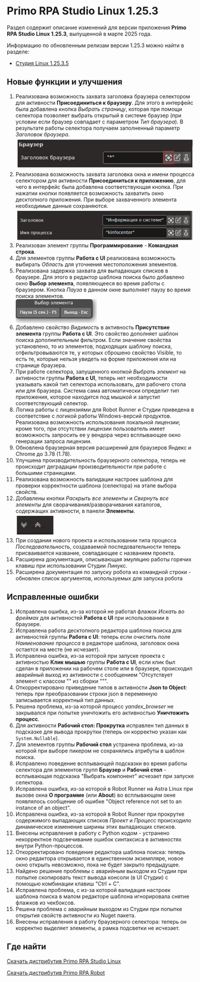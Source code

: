 # Primo RPA Studio Linux 1.25.3

Раздел содержит описание изменений для версии приложения **Primo RPA Studio Linux 1.25.3**, выпущенной в марте 2025 года. 

Информацию по обновленным релизам версии 1.25.3 можно найти в разделе:

* [Студия Linux 1.25.3.5](https://docs.primo-rpa.ru/primo-rpa/release-notes/studio-linux/studio-linux-1.25.3.5.md)


## Новые функции и улучшения

1. Реализована возможность захвата заголовка браузера селектором для активности **Присоединиться к браузеру**. Для этого в интерфейс была добавлена кнопка *Выбрать страницу*, которая при помощи селектора позволяет выбрать открытый в системе браузер (при условии если браузер совпадает с параметром *Тип браузера*). В результате работы селектора получаем заполненный параметр *Заголовок браузера*.  
![](../../.gitbook/assets1/studio-linux/release-notes/release-notes-linux-1253-3.png)  
1. Реализована возможность захвата заголовка окна и имени процесса селектором для активности **Присоединиться к приложению**, для чего в интерфейс была добавлена соответствующая кнопка. При нажатии кнопки появляется возможность захватить окно десктопного приложения. При выборе захваченного элемента необходимые данные сохраняются.
![](../../.gitbook/assets1/studio-linux/release-notes/release-notes-linux-1253.PNG)
1. Реализован элемент группы **Программирование** - **Командная строка**.
1. Для элементов группы **Работа с UI** реализована возможность выбирать *Область* для уточнения местоположения элементов.
1. Реализована задержка захвата для выпадающих списков в браузере. Для этого в редактор шаблона поиска было добавлено окно **Выбор элемента**, появляющееся во время работы с браузером. Кнопка *Пауза* в данном окне выполняет паузу во время поиска элементов.  
 ![](../../.gitbook/assets1/studio-linux/release-notes/release-notes-linux-1253-2.png)
1. Добавлено свойство *Видимость* в активность **Присутствие элемента** группы **Работа с UI**. Это свойство дополняет шаблон поиска дополнительным фильтром. Если значение свойства установлено, то из элементов, подходящих шаблону поиска, отфильтровываются те, у которых сброшено свойство Visible, то есть те, которые нельзя увидеть на форме приложения или на странице браузера. 
1. При работе селектора, запущенного кнопкой *Выбрать элемент* на активности группы **Работа с UI**, теперь нет необходимости указывать какой тип селектора использовать, для рабочего стола или для браузера. Система сама автоматически определит тип приложения, которое находится под мышкой и запустит соответствующий селектор.  
1. Логика работы с лицензиями для Robot Runner и Студии приведена в соответствие с логикой работы Windows-версий продуктов. Реализована возможность использования локальной лицензии; кроме того, при отсутствии лицензии пользователь имеет возможность запросить ее у вендора через всплывающее окно генерации запроса лицензии.
1. Обновлена  браузерная версия расширений для браузеров Яндекс и Chrome до 3.78 (1.78).  
1. Улучшена производительность браузерного селектора, теперь не происходит деградации производительности при работе с большими страницами.
1. Реализована возможность валидации настроек шаблона для проверки корректности шаблона (селектора) на этапе выбора свойств.
1. Добавлены кнопки *Раскрыть все элементы* и *Свернуть все элементы* для сворачивания/разворачивания каталогов, содержащих активности, в панели **Элементы**.  
![](../../.gitbook/assets1/studio-linux/release-notes/release-notes-linux-1253-4.png)  
1. При создании нового проекта и использовании типа процесса *Последовательность*, создаваемой последовательности теперь присваивается название, совпадающее с названием проекта.
1. Расширена документация, описывающая эмуляцию работы горячих клавиш при использовании Студии Линукс.
1. Расширена документация по запуску робота из командной строки - обновлен список аргументов, используемых для запуска робота



## Исправленные ошибки 


1. Исправлена ошибка, из-за которой не работал флажок *Искать во фреймах* для активностей **Работа с UI** при использовании в браузере.
1. Исправлена работа десктопного редактора шаблона поиска для активностей группы **Работа с UI**: теперь если очистить поле *Наименование процесса* в редакторе шаблона, заголовок окна остается на месте (не исчезает).
1. Исправлена ошибка, из-за которой при запуске проекта с активностью **Клик мышью** группы **Работа с UI**, если клик был сделан в приложении на рабочем столе или в браузере, происходил аварийный выход из активности с сообщением "Отсутствует элемент с классом "" из сборки """.
1. Откорректировано приведение типов в активности **Json to Object**: теперь при преобразовании строки json в переменную записывается корректный тип данных.
1. Решена проблема, из-за которой процесс *yandex_browser* не закрывался при попытке уничтожить его активностью **Уничтожить процесс**. 
1. Для активности **Рабочий стол: Прокрутка** исправлен тип данных в подсказке для вывода прокрутки (теперь он корректно указан как `System.Nullable`).
1. Для элементов группы **Рабочий стол** устранена проблема, из-за которой при выборе пикером не сохранялись атрибуты в шаблон поиска.
1. Исправлено поведение всплывающей подсказки во время работы селектора для элементов групп **Браузер** и **Рабочий стол** - всплывающая подсказка "Выбрать компонент" исчезает при запуске селектора.
1. Исправлена ошибка, из-за которой в Robot Runner на Astra Linux при вызове окна **О программе** (или **About**) во всплывающем окне появлялось сообщение об ошибке "Object reference not set to an instance of an object".
1. Исправлена ошибка, из-за которой в Robot Runner при прокрутке содержимого выпадающих списков *Проект* и *Процесс* происходило динамическое изменение ширины этих выпадающих списков.
1. Внесены исправления в работу с Python кодом - устранено некорректное подсвечивание ошибок синтаксиса в активностях внутри Python-процессов.
1. Откорректировано поведение редактора шаблона поиска: теперь окно редактора открывается в единственном экземпляре, новое окно открыть невозможно, пока не будет закрыто предыдущее. 
1. Найдено решение проблемы с аварийным выходом из Студии при попытке скопировать текст вывода консоли (в UI Студии) с помощью комбинации клавиш "Ctrl + C".
1. Исправлена проблема, с из-за которой валидация настроек шаблона поиска в малом редакторе шаблона игнорировала снятие флажков из чекбоксов.
1. Решена проблема с аварийным выходом из Студии при попытке открытия свойств активности из Nuget пакета.
1. Внесены исправления в работу браузерного селектора: теперь он корректно выделяет элементы, а рамка подсветки не исчезает.


## Где найти 

[Скачать дистрибутив Primo RPA Studio Linux](https://disk.primo-rpa.ru/index.php/s/t9BHBjR6PP06Yax?path=%2FRelease%2FStudio)

[Скачать дистрибутив Primo RPA Robot](https://disk.primo-rpa.ru/index.php/s/t9BHBjR6PP06Yax?path=%2FRelease%2FRobot)


